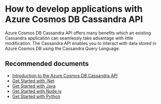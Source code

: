 <properties
	pageTitle="How to get started with Azure Cosmos DB Cassandra" 
	description="How to get started with Azure Cosmos DB Cassandra"
	service="microsoft.documentdb"
	resource="databaseAccounts"
	authors="balaksms"
	displayOrder="401"
	selfHelpType="resource"
	supportTopicIds="32615110"
	resourceTags=""
	productPesIds="15585"
	cloudEnvironments="public"/>

# How to develop applications with Azure Cosmos DB Cassandra API

Azure Cosmos DB Cassandra API offers many benefits which an existing Cassandra application can seamlessly take advantage with little modification. The Cassandra API enables you to interact with data stored in Azure Cosmos DB using the Cassandra Query Language.

## **Recommended documents**
* [Introduction to the Azure Cosmos DB Cassandra API](https://docs.microsoft.com/azure/cosmos-db/cassandra-introduction)
* [Get Started with .Net](https://docs.microsoft.com/azure/cosmos-db/create-cassandra-dotnet)
* [Get Started with Java](https://docs.microsoft.com/azure/cosmos-db/create-cassandra-java)
* [Get Started with Node.js](https://docs.microsoft.com/azure/cosmos-db/create-cassandra-nodejs)
* [Get Started with Python](https://docs.microsoft.com/azure/cosmos-db/create-cassandra-python)
